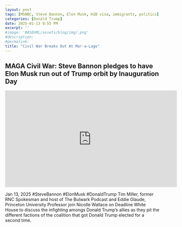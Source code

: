 ```yaml
---
layout: post
tags: [MSNBC, Steve Bannon, Elon Musk, H1B visa, immigrants, politics]
categories: [Donald Trump]
date: 2025-01-13 8:55 PM
excerpt: ''
#image: 'BASEURL/assets/blog/img/.png'
#description:
#permalink:
title: "Civil War Breaks Out At Mar-a-Lago"
---
```



## MAGA Civil War: Steve Bannon pledges to have Elon Musk run out of Trump orbit by Inauguration Day

<iframe width="560" height="315" src="https://www.youtube.com/embed/B-2lHcD80uI?si=aRauTa9JcFmxUTlO" title="YouTube video player" frameborder="0" allow="accelerometer; autoplay; clipboard-write; encrypted-media; gyroscope; picture-in-picture; web-share" referrerpolicy="strict-origin-when-cross-origin" allowfullscreen></iframe>

Jan 13, 2025  #SteveBannon #ElonMusk #DonaldTrump
Tim Miller, former RNC Spokesman and host of The Bulwark Podcast and Eddie Glaude, Princeton University Professor join Nicolle Wallace on Deadline White House to discuss the infighting amongs Donald Trump’s allies as they pit the different factions of the coalition that got Donald Trump elected for a second time.
